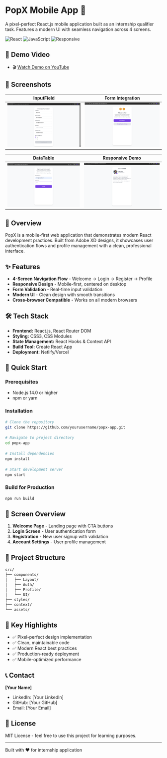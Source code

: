 # PopX Mobile App 📱

A pixel-perfect React.js mobile application built as an internship qualifier task. Features a modern UI with seamless navigation across 4 screens.

![React](https://img.shields.io/badge/React-18.0+-blue) ![JavaScript](https://img.shields.io/badge/JavaScript-ES6+-yellow) ![Responsive](https://img.shields.io/badge/Responsive-Yes-green)

## 🎥 Demo Video

- 🎬 [Watch Demo on YouTube](https://www.youtube.com/watch?v=tszaCae-02I)

## 📸 Screenshots

| InputField | Form Integration |
|------------|------------------|
| ![InputField](./screenshots/img1.png) | ![Form Integration](./screenshots/img2.png) |

| DataTable | Responsive Demo |
|-----------|-----------------|
| ![DataTable](./screenshots/img3.png) | ![Responsive Demo](./screenshots/img4.png) |


## 📖 Overview
PopX is a mobile-first web application that demonstrates modern React development practices. Built from Adobe XD designs, it showcases user authentication flows and profile management with a clean, professional interface.

## ✨ Features
- **4-Screen Navigation Flow** - Welcome → Login → Register → Profile
- **Responsive Design** - Mobile-first, centered on desktop
- **Form Validation** - Real-time input validation
- **Modern UI** - Clean design with smooth transitions
- **Cross-browser Compatible** - Works on all modern browsers

## 🛠 Tech Stack
- **Frontend:** React.js, React Router DOM
- **Styling:** CSS3, CSS Modules
- **State Management:** React Hooks & Context API
- **Build Tool:** Create React App
- **Deployment:** Netlify/Vercel

## 🚀 Quick Start

### Prerequisites
- Node.js 14.0 or higher
- npm or yarn

### Installation
```bash
# Clone the repository
git clone https://github.com/yourusername/popx-app.git

# Navigate to project directory
cd popx-app

# Install dependencies
npm install

# Start development server
npm start
```

### Build for Production
```bash
npm run build
```

## 📱 Screen Overview
1. **Welcome Page** - Landing page with CTA buttons
2. **Login Screen** - User authentication form
3. **Registration** - New user signup with validation
4. **Account Settings** - User profile management

## 📁 Project Structure
```
src/
├── components/
│   ├── Layout/
│   ├── Auth/
│   ├── Profile/
│   └── UI/
├── styles/
├── context/
└── assets/
```

## 🎯 Key Highlights
- ✅ Pixel-perfect design implementation
- ✅ Clean, maintainable code
- ✅ Modern React best practices
- ✅ Production-ready deployment
- ✅ Mobile-optimized performance

## 📞 Contact
**[Your Name]**
- LinkedIn: [Your LinkedIn]
- GitHub: [Your GitHub]
- Email: [Your Email]

## 📄 License
MIT License - feel free to use this project for learning purposes.

---
Built with ❤️ for internship application
